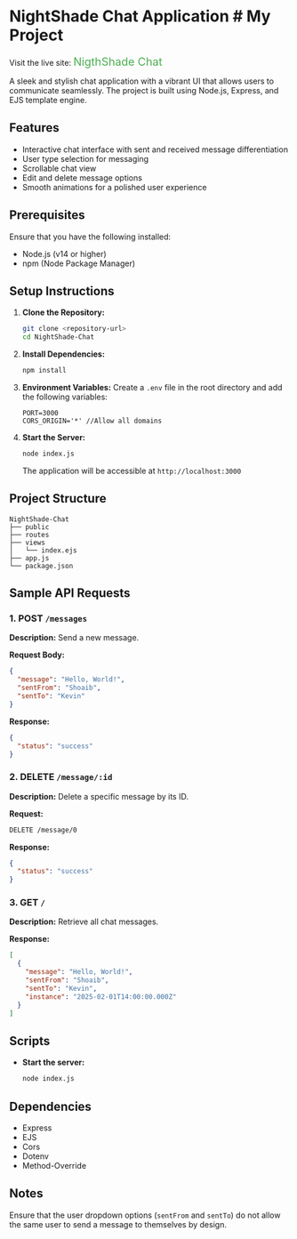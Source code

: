 # NightShade Chat Application # My Project

Visit the live site: <a href="https://night-shade-chat.vercel.app/" style="text-decoration: none; font-size: 20px; color: #4CAF50;">NigthShade Chat</a>



A sleek and stylish chat application with a vibrant UI that allows users to communicate seamlessly. The project is built using Node.js, Express, and EJS template engine.

## Features

- Interactive chat interface with sent and received message differentiation
- User type selection for messaging
- Scrollable chat view
- Edit and delete message options
- Smooth animations for a polished user experience

## Prerequisites

Ensure that you have the following installed:

- Node.js (v14 or higher)
- npm (Node Package Manager)

## Setup Instructions

1. **Clone the Repository:**

   ```bash
   git clone <repository-url>
   cd NightShade-Chat
   ```

2. **Install Dependencies:**

   ```bash
   npm install
   ```

3. **Environment Variables:** Create a `.env` file in the root directory and add the following variables:

   ```env
   PORT=3000
   CORS_ORIGIN='*' //Allow all domains
   ```

4. **Start the Server:**

   ```bash
   node index.js
   ```

   The application will be accessible at `http://localhost:3000`

## Project Structure

```
NightShade-Chat
├── public
├── routes
├── views
│   └── index.ejs
├── app.js
└── package.json
```

## Sample API Requests

### 1. POST `/messages`

**Description:** Send a new message.

**Request Body:**

```json
{
  "message": "Hello, World!",
  "sentFrom": "Shoaib",
  "sentTo": "Kevin"
}
```

**Response:**

```json
{
  "status": "success"
}
```

### 2. DELETE `/message/:id`

**Description:** Delete a specific message by its ID.

**Request:**

```bash
DELETE /message/0
```

**Response:**

```json
{
  "status": "success"
}
```

### 3. GET `/`

**Description:** Retrieve all chat messages.

**Response:**

```json
[
  {
    "message": "Hello, World!",
    "sentFrom": "Shoaib",
    "sentTo": "Kevin",
    "instance": "2025-02-01T14:00:00.000Z"
  }
]
```

## Scripts

- **Start the server:**
  ```bash
  node index.js
  ```

## Dependencies

- Express
- EJS
- Cors
- Dotenv
- Method-Override

## Notes

Ensure that the user dropdown options (`sentFrom` and `sentTo`) do not allow the same user to send a message to themselves by design.

